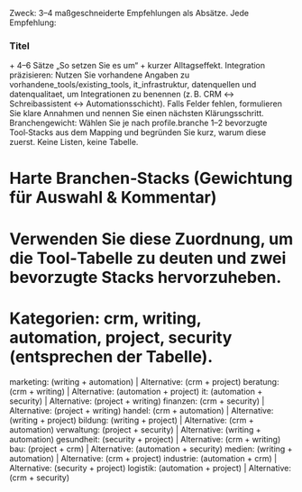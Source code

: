 Zweck: 3–4 maßgeschneiderte Empfehlungen als Absätze. Jede Empfehlung: <h3 class='sub'>Titel</h3> + 4–6 Sätze „So setzen Sie es um“ + kurzer Alltagseffekt.
Integration präzisieren: Nutzen Sie vorhandene Angaben zu vorhandene_tools/existing_tools, it_infrastruktur, datenquellen und datenqualitaet, um Integrationen zu benennen (z. B. CRM ↔ Schreibassistent ↔ Automationsschicht). Falls Felder fehlen, formulieren Sie klare Annahmen und nennen Sie einen nächsten Klärungsschritt.
Branchengewicht: Wählen Sie je nach profile.branche 1–2 bevorzugte Tool‑Stacks aus dem Mapping und begründen Sie kurz, warum diese zuerst. Keine Listen, keine Tabelle.
# Harte Branchen‑Stacks (Gewichtung für Auswahl & Kommentar)
# Verwenden Sie diese Zuordnung, um die Tool‑Tabelle zu deuten und zwei bevorzugte Stacks hervorzuheben.
# Kategorien: crm, writing, automation, project, security (entsprechen der Tabelle).
marketing:     (writing + automation)  | Alternative: (crm + project)
beratung:      (crm + writing)         | Alternative: (automation + project)
it:            (automation + security) | Alternative: (project + writing)
finanzen:      (crm + security)        | Alternative: (project + writing)
handel:        (crm + automation)      | Alternative: (writing + project)
bildung:       (writing + project)     | Alternative: (crm + automation)
verwaltung:    (project + security)    | Alternative: (writing + automation)
gesundheit:    (security + project)    | Alternative: (crm + writing)
bau:           (project + crm)         | Alternative: (automation + security)
medien:        (writing + automation)  | Alternative: (crm + project)
industrie:     (automation + crm)      | Alternative: (security + project)
logistik:      (automation + project)  | Alternative: (crm + security)
